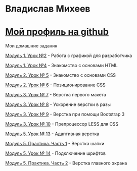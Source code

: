 # Владислав Михеев
# [Мой профиль на github](https://github.com/ApgrEEid)

Мои домашние задания

[Модуль 1. Урок №2](https://yadi.sk/d/Fpkt-cOO3N4ADe "Работа с графикой для разработчика") - Работа с графикой для разработчика

[Модуль 1. Урок №4](https://apgreeid.github.io/lesson4.html "Знакомство с основами HTML") - Знакомство с основами HTML

[Модуль 2. Урок № 5](https://apgreeid.github.io/book/src/index.html "Знакомство с основами CSS") - Знакомство с основами CSS

[Модуль 2. Урок № 6](https://apgreeid.github.io/header/src/index.html "Позиционирование CSS") - Позиционирование CSS

[Модуль 3. Урок № 7](https://apgreeid.github.io/maket/src/index.html "Верстка первого макета") - Верстка первого макета

[Модуль 3. Урок № 8](https://apgreeid.github.io/icons/src/index.html "Ускорение верстки в разы") - Ускорение верстки в разы

[Модуль 3. Урок № 9](https://apgreeid.github.io/maket-bootstrap3/src/index.html "Верстка при помощи Bootstrap 3") - Верстка при помощи Bootstrap 3

[Модуль 3. Урок № 10](https://apgreeid.github.io/main.less "Препроцессор LESS для CSS") - Препроцессор LESS для CSS

[Модуль 5. Урок № 13](https://apgreeid.github.io/maket-pixel-perfect/src/index.html "Адаптивная верстка") - Адаптивная верстка

[Модуль 5. Практика. Часть 1](https://apgreeid.github.io/practiceM5/src/index.html "Верстка шапки") - Верстка шапки

[Модуль 5. Урок № 14](https://apgreeid.github.io/fonts-lesson/src/index.html "Подключение шрифтов") - Подключение шрифтов

[Модуль 5. Практика. Часть 2](https://apgreeid.github.io/practiceM5/src/index.html "Верстка главного экрана") - Верстка главного экрана
